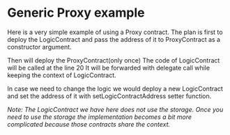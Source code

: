 # Generic Proxy example

Here is a very simple example of using a Proxy contract.
The plan is first to deploy the LogicContract and pass the address of it to ProxyContract as a constructor argument.

Then will deploy the ProxyContract(only once)
The code of LogicContract will be called at the line 20 It will be forwarded with delegate call while keeping the context of LogicContract.

In case we need to change the logic we would deploy a new LogicContract and set the address of it with setLogicContractAddress setter function.

*Note: The LogicContract we have here does not use the storage. Once you need to use the storage the implementation becomes a bit more complicated because those contracts share the context.*